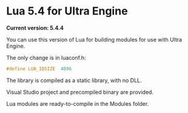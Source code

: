 # Lua 5.4 for Ultra Engine

**Current version: 5.4.4**

You can use this version of Lua for building modules for use with Ultra Engine.

The only change is in luaconf.h:
```c
#define LUA_IDSIZE	4096
```

The library is compiled as a static library, with no DLL.

Visual Studio project and precompiled binary are provided.

Lua modules are ready-to-compile in the Modules folder.
